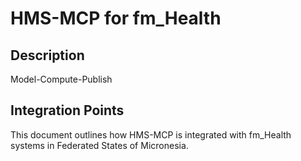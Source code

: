# HMS-MCP for fm_Health

## Description

Model-Compute-Publish

## Integration Points

This document outlines how HMS-MCP is integrated with fm_Health systems in Federated States of Micronesia.
